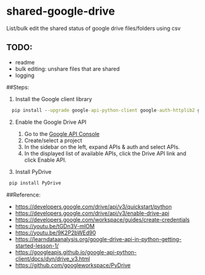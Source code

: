 # shared-google-drive
List/bulk edit the shared status of google drive files/folders using csv

## TODO:
* readme
* bulk editing: unshare files that are shared
* logging

##Steps:

1. Install the Google client library
```cmd
  pip install --upgrade google-api-python-client google-auth-httplib2 google-auth-oauthlib
```

2. Enable the Google Drive API
    1. Go to the [Google API Console](https://console.cloud.google.com/apis/dashboard)
    2. Create/select a project
    3. In the sidebar on the left, expand APIs & auth and select APIs.
    4. In the displayed list of available APIs, click the Drive API link and click Enable API.

3. Install PyDrive
 ```cmd
  pip install PyDrive
 ```

##Reference:
- https://developers.google.com/drive/api/v3/quickstart/python
- https://developers.google.com/drive/api/v3/enable-drive-api
- https://developers.google.com/workspace/guides/create-credentials
- https://youtu.be/tGDn3V-mIOM
- https://youtu.be/9K2P2bWEd90
- https://learndataanalysis.org/google-drive-api-in-python-getting-started-lesson-1/
- https://googleapis.github.io/google-api-python-client/docs/dyn/drive_v3.html
- https://github.com/googleworkspace/PyDrive